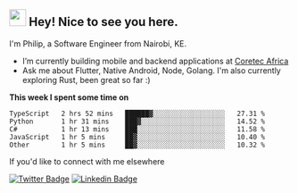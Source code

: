 <h2><img src="https://slackmojis.com/emojis/3643-cool-doge/download" width="30"/> Hey! Nice to see you here.</h2>

<p>I'm Philip, a Software Engineer from Nairobi, KE. 

- I’m currently building mobile and backend applications at [Coretec Africa](https://coretecafrica.com/)</br>
- Ask me about Flutter, Native Android, Node, Golang. I'm also currently exploring Rust, been great so far :)</p>

**This week I spent some time on**
<!--START_SECTION:waka-->

```text
TypeScript   2 hrs 52 mins   ██████▓░░░░░░░░░░░░░░░░░░   27.31 %
Python       1 hr 31 mins    ███▓░░░░░░░░░░░░░░░░░░░░░   14.52 %
C#           1 hr 13 mins    ███░░░░░░░░░░░░░░░░░░░░░░   11.58 %
JavaScript   1 hr 5 mins     ██▓░░░░░░░░░░░░░░░░░░░░░░   10.40 %
Other        1 hr 5 mins     ██▓░░░░░░░░░░░░░░░░░░░░░░   10.32 %
```

<!--END_SECTION:waka-->

If you'd like to connect with me elsewhere

[![Twitter Badge](https://img.shields.io/badge/-Twitter-1ca0f1?style=flat-square&labelColor=1ca0f1&logo=twitter&logoColor=white&link=https://twitter.com/_diogorodrigues)](https://twitter.com/kimathiphil)  [![Linkedin Badge](https://img.shields.io/badge/-LinkedIn-blue?style=flat-square&logo=Linkedin&logoColor=white&link=https://www.linkedin.com/in/philip-kimathi-2604a9114/)](https://www.linkedin.com/in/philip-kimathi-2604a9114/)
